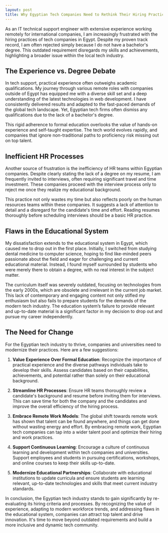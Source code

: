 ```yaml
---
layout: post
title: Why Egyptian Tech Companies Need to Rethink Their Hiring Practices
---
```


As an IT technical support engineer with extensive experience working remotely for international companies, I am increasingly frustrated with the hiring practices of tech companies in Egypt. Despite my proven track record, I am often rejected simply because I do not have a bachelor's degree. This outdated requirement disregards my skills and achievements, highlighting a broader issue within the local tech industry.

## The Experience vs. Degree Debate

In tech support, practical experience often outweighs academic qualifications. My journey through various remote roles with companies outside of Egypt has equipped me with a diverse skill set and a deep understanding of the latest technologies in web development. I have consistently delivered results and adapted to the fast-paced demands of the global tech landscape. Yet, Egyptian tech firms often dismiss any qualifications due to the lack of a bachelor's degree.

This rigid adherence to formal education overlooks the value of hands-on experience and self-taught expertise. The tech world evolves rapidly, and companies that ignore non-traditional paths to proficiency risk missing out on top talent.

## Inefficient HR Processes

Another source of frustration is the inefficiency of HR teams within Egyptian companies. Despite clearly stating the lack of a degree on my resume, I am frequently invited to interviews, often requiring significant travel and time investment. These companies proceed with the interview process only to reject me once they realize my educational background.

This practice not only wastes my time but also reflects poorly on the human resources teams within these companies. It suggests a lack of attention to detail and a disregard for the candidate's time and effort. Reading resumes thoroughly before scheduling interviews should be a basic HR practice.

## Flaws in the Educational System

My dissatisfaction extends to the educational system in Egypt, which caused me to drop out in the first place. Initially, I switched from studying dental medicine to computer science, hoping to find like-minded peers passionate about the field and eager for challenging and current educational material. Instead, I found myself surrounded by students who were merely there to obtain a degree, with no real interest in the subject matter.

The curriculum itself was severely outdated, focusing on technologies from the early 2000s, which are obsolete and irrelevant in the current job market. This lack of contemporary and engaging content not only stifled my enthusiasm but also fails to prepare students for the demands of the modern tech industry. The education system’s failure to provide relevant and up-to-date material is a significant factor in my decision to drop out and pursue my career independently.

## The Need for Change

For the Egyptian tech industry to thrive, companies and universities need to modernize their practices. Here are a few suggestions:

1. **Value Experience Over Formal Education**: Recognize the importance of practical experience and the diverse pathways individuals take to develop their skills. Assess candidates based on their capabilities, achievements, and potential rather than solely on their educational background.

2. **Streamline HR Processes**: Ensure HR teams thoroughly review a candidate's background and resume before inviting them for interviews. This can save time for both the company and the candidates and improve the overall efficiency of the hiring process.

3. **Embrace Remote Work Models**: The global shift towards remote work has shown that talent can be found anywhere, and things can get done without wasting energy and effort. By embracing remote work, Egyptian tech companies can tap into a wider talent pool and optimize their hiring and work practices.

4. **Support Continuous Learning**: Encourage a culture of continuous learning and development within tech companies and universities. Support employees and students in pursuing certifications, workshops, and online courses to keep their skills up-to-date.

5. **Modernize Educational Partnerships**: Collaborate with educational institutions to update curricula and ensure students are learning relevant, up-to-date technologies and skills that meet current industry standards.

In conclusion, the Egyptian tech industry stands to gain significantly by re-evaluating its hiring criteria and processes. By recognizing the value of experience, adapting to modern workforce trends, and addressing flaws in the educational system, companies can attract top talent and drive innovation. It's time to move beyond outdated requirements and build a more inclusive and dynamic tech community.
